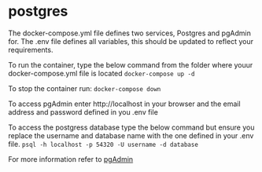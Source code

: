 # postgres

The docker-compose.yml file defines two services, Postgres and pgAdmin for. The .env file defines all variables, this should be updated to reflect your requirements. 

To run the container, type the below command from the folder where youur docker-compose.yml file is located
`docker-compose up -d`

To stop the container run:
`docker-compose down`

To access pgAdmin enter http://localhost in your browser and the email address and password defined in you .env file

To access the postgress database type the below command  but ensure you replace the username and database name with the one defined in your .env file.
`psql -h localhost -p 54320 -U username -d database`

For more information refer to [pgAdmin](https://www.pgadmin.org/docs/pgadmin4/4.13/container_deployment.html)
